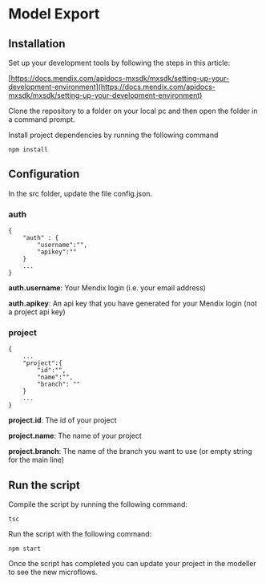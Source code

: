 # Model Export
## Installation
Set up your development tools by following the steps in this article:

[https://docs.mendix.com/apidocs-mxsdk/mxsdk/setting-up-your-development-environment](https://docs.mendix.com/apidocs-mxsdk/mxsdk/setting-up-your-development-environment)

Clone the repository to a folder on your local pc and then open the folder in a command prompt. 

Install project dependencies by running the following command

`npm install`

## Configuration

In the src folder, update the file config.json.

### auth

```
{
    "auth" : {
        "username":"",
        "apikey":""
    }
    ...
}
```

**auth.username**: Your Mendix login (i.e. your email address)

**auth.apikey**: An api key that you have generated for your Mendix login (not a project api key)

### project
```
{
    ...
    "project":{
        "id":"",
        "name":"",
        "branch": ""
    }
    ...
}
```

**project.id**: The id of your project

**project.name**: The name of your project

**project.branch**: The name of the branch you want to use (or empty string for the main line)  

## Run the script
Compile the script by running the following command:

`tsc`

Run the script with the following command:

`npm start`

Once the script has completed you can update your project in the modeller to see the new microflows.